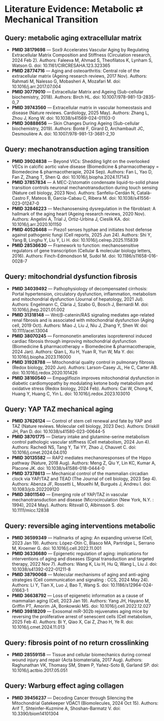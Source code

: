 # Literature Evidence: Metabolic ⇄ Mechanical Transition

## Query: metabolic aging extracellular matrix
- **PMID 38179698** — Sox9 Accelerates Vascular Aging by Regulating Extracellular Matrix Composition and Stiffness (Circulation research, 2024 Feb 2). Authors: Faleeva M, Ahmad S, Theofilatos K, Lynham S, Watson G. doi: 10.1161/CIRCRESAHA.123.323365
- **PMID 28774716** — Aging and osteoarthritis: Central role of the extracellular matrix (Ageing research reviews, 2017 Nov). Authors: Rahmati M, Nalesso G, Mobasheri A, Mozafari M. doi: 10.1016/j.arr.2017.07.004
- **PMID 30779010** — Extracellular Matrix and Ageing (Sub-cellular biochemistry, 2018). Authors: Birch HL. doi: 10.1007/978-981-13-2835-0_7
- **PMID 39743560** — Extracellular matrix in vascular homeostasis and disease (Nature reviews. Cardiology, 2025 May). Authors: Zhang L, Zhou J, Kong W. doi: 10.1038/s41569-024-01103-0
- **PMID 30888656** — Skin Changes During Ageing (Sub-cellular biochemistry, 2019). Authors: Bonté F, Girard D, Archambault JC, Desmoulière A. doi: 10.1007/978-981-13-3681-2_10

## Query: mechanotransduction aging transition
- **PMID 39024838** — Beyond VICs: Shedding light on the overlooked VECs in calcific aortic valve disease (Biomedicine & pharmacotherapy = Biomedecine & pharmacotherapie, 2024 Sep). Authors: Fan L, Yao D, Fan Z, Zhang T, Shen Q. doi: 10.1016/j.biopha.2024.117143
- **PMID 37857834** — A MEC-2/stomatin condensate liquid-to-solid phase transition controls neuronal mechanotransduction during touch sensing (Nature cell biology, 2023 Nov). Authors: Sanfeliu-Cerdán N, Català-Castro F, Mateos B, Garcia-Cabau C, Ribera M. doi: 10.1038/s41556-023-01247-0
- **PMID 32846223** — Mechanosensing dysregulation in the fibroblast: A hallmark of the aging heart (Ageing research reviews, 2020 Nov). Authors: Angelini A, Trial J, Ortiz-Urbina J, Cieslik KA. doi: 10.1016/j.arr.2020.101150
- **PMID 40526468** — Piezo1 senses hyphae and initiates host defense against pathogenic fungi (Cell reports, 2025 Jun 24). Authors: Shi Y, Yang B, Linghu Y, Liu Y, Li H. doi: 10.1016/j.celrep.2025.115839
- **PMID 28536630** — Framework to function: mechanosensitive regulators of gene transcription (Cellular & molecular biology letters, 2016). Authors: Finch-Edmondson M, Sudol M. doi: 10.1186/s11658-016-0028-7

## Query: mitochondrial dysfunction fibrosis
- **PMID 34039492** — Pathophysiology of decompensated cirrhosis: Portal hypertension, circulatory dysfunction, inflammation, metabolism and mitochondrial dysfunction (Journal of hepatology, 2021 Jul). Authors: Engelmann C, Clària J, Szabo G, Bosch J, Bernardi M. doi: 10.1016/j.jhep.2021.01.002
- **PMID 31318148** — Wnt/β-catenin/RAS signaling mediates age-related renal fibrosis and is associated with mitochondrial dysfunction (Aging cell, 2019 Oct). Authors: Miao J, Liu J, Niu J, Zhang Y, Shen W. doi: 10.1111/acel.13004
- **PMID 38070245** — Formononetin ameliorates isoproterenol induced cardiac fibrosis through improving mitochondrial dysfunction (Biomedicine & pharmacotherapy = Biomedecine & pharmacotherapie, 2024 Jan). Authors: Qian L, Xu H, Yuan R, Yun W, Ma Y. doi: 10.1016/j.biopha.2023.116000
- **PMID 31928788** — Mitochondrial quality control in pulmonary fibrosis (Redox biology, 2020 Jun). Authors: Larson-Casey JL, He C, Carter AB. doi: 10.1016/j.redox.2020.101426
- **PMID 38160540** — Empagliflozin improves mitochondrial dysfunction in diabetic cardiomyopathy by modulating ketone body metabolism and oxidative stress (Redox biology, 2024 Feb). Authors: Cai W, Chong K, Huang Y, Huang C, Yin L. doi: 10.1016/j.redox.2023.103010

## Query: YAP TAZ mechanical aging
- **PMID 37626124** — Control of stem cell renewal and fate by YAP and TAZ (Nature reviews. Molecular cell biology, 2023 Dec). Authors: Driskill JH, Pan D. doi: 10.1038/s41580-023-00644-5
- **PMID 38701775** — Dietary intake and glutamine-serine metabolism control pathologic vascular stiffness (Cell metabolism, 2024 Jun 4). Authors: Rachedi NS, Tang Y, Tai YY, Zhao J, Chauvet C. doi: 10.1016/j.cmet.2024.04.010
- **PMID 30135582** — RAP2 mediates mechanoresponses of the Hippo pathway (Nature, 2018 Aug). Authors: Meng Z, Qiu Y, Lin KC, Kumar A, Placone JK. doi: 10.1038/s41586-018-0444-0
- **PMID 37378613** — Mechanical control of the mammalian circadian clock via YAP/TAZ and TEAD (The Journal of cell biology, 2023 Sep 4). Authors: Abenza JF, Rossetti L, Mouelhi M, Burgués J, Andreu I. doi: 10.1083/jcb.202209120
- **PMID 38011540** — Emerging role of YAP/TAZ in vascular mechanotransduction and disease (Microcirculation (New York, N.Y. : 1994), 2024 May). Authors: Ritsvall O, Albinsson S. doi: 10.1111/micc.12838

## Query: reversible aging interventions metabolic
- **PMID 36599349** — Hallmarks of aging: An expanding universe (Cell, 2023 Jan 19). Authors: López-Otín C, Blasco MA, Partridge L, Serrano M, Kroemer G. doi: 10.1016/j.cell.2022.11.001
- **PMID 36336680** — Epigenetic regulation of aging: implications for interventions of aging and diseases (Signal transduction and targeted therapy, 2022 Nov 7). Authors: Wang K, Liu H, Hu Q, Wang L, Liu J. doi: 10.1038/s41392-022-01211-8
- **PMID 38790068** — Molecular mechanisms of aging and anti-aging strategies (Cell communication and signaling : CCS, 2024 May 24). Authors: Li Y, Tian X, Luo J, Bao T, Wang S. doi: 10.1186/s12964-024-01663-1
- **PMID 36638792** — Loss of epigenetic information as a cause of mammalian aging (Cell, 2023 Jan 19). Authors: Yang JH, Hayano M, Griffin PT, Amorim JA, Bonkowski MS. doi: 10.1016/j.cell.2022.12.027
- **PMID 39818209** — Exosomal miR-302b rejuvenates aging mice by reversing the proliferative arrest of senescent cells (Cell metabolism, 2025 Feb 4). Authors: Bi Y, Qiao X, Cai Z, Zhao H, Ye R. doi: 10.1016/j.cmet.2024.11.013

## Query: fibrosis point of no return crosslinking
- **PMID 28559158** — Tissue and cellular biomechanics during corneal wound injury and repair (Acta biomaterialia, 2017 Aug). Authors: Raghunathan VK, Thomasy SM, Strøm P, Yañez-Soto B, Garland SP. doi: 10.1016/j.actbio.2017.05.051

## Query: Warburg effect aging collagen
- **PMID 39456237** — Decoding Cancer through Silencing the Mitochondrial Gatekeeper VDAC1 (Biomolecules, 2024 Oct 15). Authors: Arif T, Shteinfer-Kuzmine A, Shoshan-Barmatz V. doi: 10.3390/biom14101304
